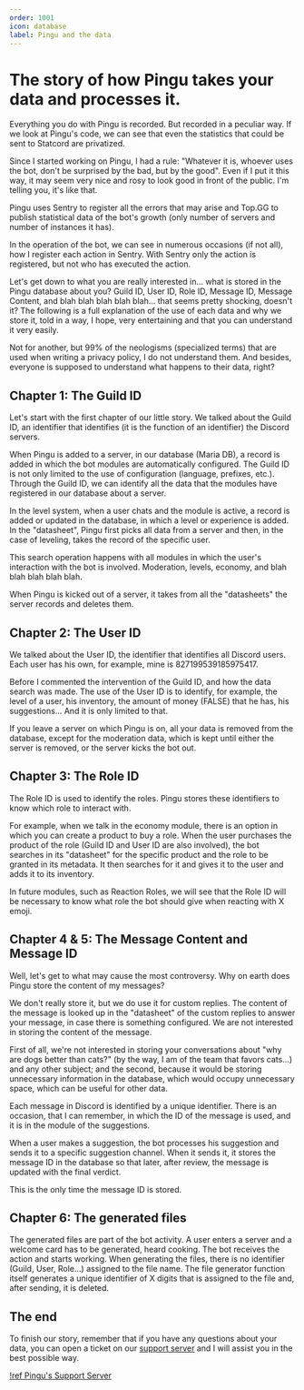 ```yaml
---
order: 1001
icon: database
label: Pingu and the data
---
```


# The story of how Pingu takes your data and processes it.

Everything you do with Pingu is recorded. But recorded in a peculiar way. If we look at Pingu's code, we can see that even the statistics that could be sent to Statcord are privatized.

Since I started working on Pingu, I had a rule: "Whatever it is, whoever uses the bot, don't be surprised by the bad, but by the good". Even if I put it this way, it may seem very nice and rosy to look good in front of the public. I'm telling you, it's like that.

Pingu uses Sentry to register all the errors that may arise and Top.GG to publish statistical data of the bot's growth (only number of servers and number of instances it has).

In the operation of the bot, we can see in numerous occasions (if not all), how I register each action in Sentry. With Sentry only the action is registered, but not who has executed the action.

Let's get down to what you are really interested in... what is stored in the Pingu database about you?
Guild ID, User ID, Role ID, Message ID, Message Content, and blah blah blah blah blah... that seems pretty shocking, doesn't it? The following is a full explanation of the use of each data and why we store it, told in a way, I hope, very entertaining and that you can understand it very easily.

Not for another, but 99% of the neologisms (specialized terms) that are used when writing a privacy policy, I do not understand them. And besides, everyone is supposed to understand what happens to their data, right?

## Chapter 1: The Guild ID
Let's start with the first chapter of our little story. We talked about the Guild ID, an identifier that identifies (it is the function of an identifier) the Discord servers. 

When Pingu is added to a server, in our database (Maria DB), a record is added in which the bot modules are automatically configured. 
The Guild ID is not only limited to the use of configuration (language, prefixes, etc.). Through the Guild ID, we can identify all the data that the modules have registered in our database about a server.

In the level system, when a user chats and the module is active, a record is added or updated in the database, in which a level or experience is added. In the "datasheet", Pingu first picks all data from a server and then, in the case of leveling, takes the record of the specific user.

This search operation happens with all modules in which the user's interaction with the bot is involved. Moderation, levels, economy, and blah blah blah blah blah.

When Pingu is kicked out of a server, it takes from all the "datasheets" the server records and deletes them.

## Chapter 2: The User ID

We talked about the User ID, the identifier that identifies all Discord users. Each user has his own, for example, mine is 827199539185975417.

Before I commented the intervention of the Guild ID, and how the data search was made. The use of the User ID is to identify, for example, the level of a user, his inventory, the amount of money (FALSE) that he has, his suggestions... And it is only limited to that.

If you leave a server on which Pingu is on, all your data is removed from the database, except for the moderation data, which is kept until either the server is removed, or the server kicks the bot out.

## Chapter 3: The Role ID

The Role ID is used to identify the roles. Pingu stores these identifiers to know which role to interact with.

For example, when we talk in the economy module, there is an option in which you can create a product to buy a role. When the user purchases the product of the role (Guild ID and User ID are also involved), the bot searches in its "datasheet" for the specific product and the role to be granted in its metadata. It then searches for it and gives it to the user and adds it to its inventory.

In future modules, such as Reaction Roles, we will see that the Role ID will be necessary to know what role the bot should give when reacting with X emoji.

## Chapter 4 & 5: The Message Content and Message ID

Well, let's get to what may cause the most controversy. Why on earth does Pingu store the content of my messages?

We don't really store it, but we do use it for custom replies. The content of the message is looked up in the "datasheet" of the custom replies to answer your message, in case there is something configured. We are not interested in storing the content of the message. 

First of all, we're not interested in storing your conversations about "why are dogs better than cats?" (by the way, I am of the team that favors cats...) and any other subject; and the second, because it would be storing unnecessary information in the database, which would occupy unnecessary space, which can be useful for other data.

Each message in Discord is identified by a unique identifier. There is an occasion, that I can remember, in which the ID of the message is used, and it is in the module of the suggestions.

When a user makes a suggestion, the bot processes his suggestion and sends it to a specific suggestion channel. When it sends it, it stores the message ID in the database so that later, after review, the message is updated with the final verdict.

This is the only time the message ID is stored.

## Chapter 6: The generated files

The generated files are part of the bot activity. A user enters a server and a welcome card has to be generated, heard cooking. The bot receives the action and starts working. When generating the files, there is no identifier (Guild, User, Role...) assigned to the file name. The file generator function itself generates a unique identifier of X digits that is assigned to the file and, after sending, it is deleted. 

## The end

To finish our story, remember that if you have any questions about your data, you can open a ticket on our [support server](https://discord.com/invite/q55kCfekyy) and I will assist you in the best possible way.

[!ref Pingu's Support Server](https://discord.com/invite/q55kCfekyy)
